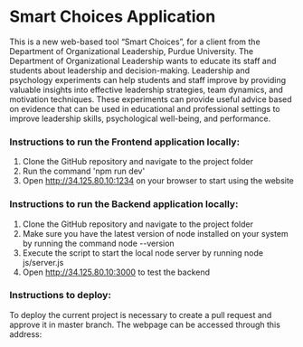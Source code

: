 # Smart Choices Application

This is a new web-based tool “Smart Choices”, for a client from the Department of Organizational Leadership, Purdue University. The Department of Organizational Leadership wants to educate its staff and students about leadership and decision-making. Leadership and psychology experiments can help students and staff improve by providing valuable insights into effective leadership strategies, team dynamics, and motivation techniques. These experiments can provide useful advice based on evidence that can be used in educational and professional settings to improve leadership skills, psychological well-being, and performance.


### Instructions to run the Frontend application locally:
1. Clone the GitHub repository and navigate to the project folder
2. Run the command 'npm run dev'
4. Open http://34.125.80.10:1234 on your browser to start using the website

### Instructions to run the Backend application locally:
1. Clone the GitHub repository and navigate to the project folder
2. Make sure you have the latest version of node installed on your system by running the command node --version
3. Execute the script to start the local node server by running node js/server.js
4. Open http://34.125.80.10:3000 to test the backend

### Instructions to deploy:
To deploy the current project is necessary to create a pull request and approve it in master branch. The webpage can be accessed through this address:
